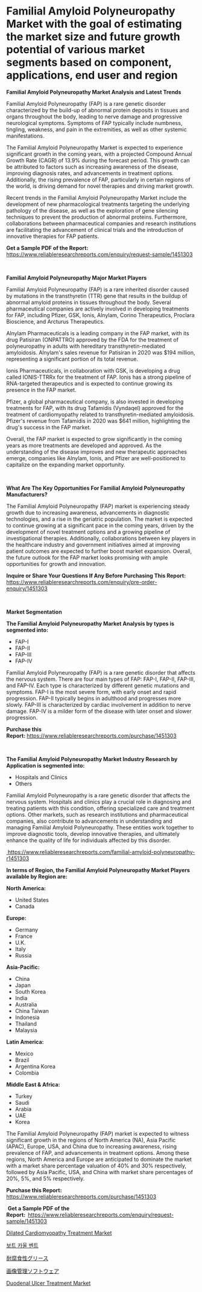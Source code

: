 <p><h1>Familial Amyloid Polyneuropathy Market with the goal of estimating the market size and future growth potential of various market segments based on component, applications, end user and region</h1></p><p><strong>Familial Amyloid Polyneuropathy Market Analysis and Latest Trends</strong></p>
<p><p>Familial Amyloid Polyneuropathy (FAP) is a rare genetic disorder characterized by the build-up of abnormal protein deposits in tissues and organs throughout the body, leading to nerve damage and progressive neurological symptoms. Symptoms of FAP typically include numbness, tingling, weakness, and pain in the extremities, as well as other systemic manifestations.</p><p>The Familial Amyloid Polyneuropathy Market is expected to experience significant growth in the coming years, with a projected Compound Annual Growth Rate (CAGR) of 13.9% during the forecast period. This growth can be attributed to factors such as increasing awareness of the disease, improving diagnosis rates, and advancements in treatment options. Additionally, the rising prevalence of FAP, particularly in certain regions of the world, is driving demand for novel therapies and driving market growth.</p><p>Recent trends in the Familial Amyloid Polyneuropathy Market include the development of new pharmacological treatments targeting the underlying pathology of the disease, as well as the exploration of gene silencing techniques to prevent the production of abnormal proteins. Furthermore, collaborations between pharmaceutical companies and research institutions are facilitating the advancement of clinical trials and the introduction of innovative therapies for FAP patients.</p></p>
<p><strong>Get a Sample PDF of the Report:&nbsp;</strong> <a href="https://www.reliableresearchreports.com/enquiry/request-sample/1451303">https://www.reliableresearchreports.com/enquiry/request-sample/1451303</a></p>
<p>&nbsp;</p>
<p><strong>Familial Amyloid Polyneuropathy Major Market Players</strong></p>
<p><p>Familial Amyloid Polyneuropathy (FAP) is a rare inherited disorder caused by mutations in the transthyretin (TTR) gene that results in the buildup of abnormal amyloid proteins in tissues throughout the body. Several pharmaceutical companies are actively involved in developing treatments for FAP, including Pfizer, GSK, Ionis, Alnylam, Corino Therapeutics, Proclara Bioscience, and Arcturus Therapeutics.</p><p>Alnylam Pharmaceuticals is a leading company in the FAP market, with its drug Patisiran (ONPATTRO) approved by the FDA for the treatment of polyneuropathy in adults with hereditary transthyretin-mediated amyloidosis. Alnylam's sales revenue for Patisiran in 2020 was $194 million, representing a significant portion of its total revenue.</p><p>Ionis Pharmaceuticals, in collaboration with GSK, is developing a drug called IONIS-TTRRx for the treatment of FAP. Ionis has a strong pipeline of RNA-targeted therapeutics and is expected to continue growing its presence in the FAP market.</p><p>Pfizer, a global pharmaceutical company, is also invested in developing treatments for FAP, with its drug Tafamidis (Vyndaqel) approved for the treatment of cardiomyopathy related to transthyretin-mediated amyloidosis. Pfizer's revenue from Tafamidis in 2020 was $641 million, highlighting the drug's success in the FAP market.</p><p>Overall, the FAP market is expected to grow significantly in the coming years as more treatments are developed and approved. As the understanding of the disease improves and new therapeutic approaches emerge, companies like Alnylam, Ionis, and Pfizer are well-positioned to capitalize on the expanding market opportunity.</p></p>
<p>&nbsp;</p>
<p><strong>What Are The Key Opportunities For Familial Amyloid Polyneuropathy Manufacturers?</strong></p>
<p><p>The Familial Amyloid Polyneuropathy (FAP) market is experiencing steady growth due to increasing awareness, advancements in diagnostic technologies, and a rise in the geriatric population. The market is expected to continue growing at a significant pace in the coming years, driven by the development of novel treatment options and a growing pipeline of investigational therapies. Additionally, collaborations between key players in the healthcare industry and government initiatives aimed at improving patient outcomes are expected to further boost market expansion. Overall, the future outlook for the FAP market looks promising with ample opportunities for growth and innovation.</p></p>
<p><strong>Inquire or Share Your Questions If Any Before Purchasing This Report:</strong> <a href="https://www.reliableresearchreports.com/enquiry/pre-order-enquiry/1451303">https://www.reliableresearchreports.com/enquiry/pre-order-enquiry/1451303</a></p>
<p>&nbsp;</p>
<p><strong>Market Segmentation</strong></p>
<p><strong>The Familial Amyloid Polyneuropathy Market Analysis by types is segmented into:</strong></p>
<p><ul><li>FAP-I</li><li>FAP-II</li><li>FAP-III</li><li>FAP-IV</li></ul></p>
<p><p>Familial Amyloid Polyneuropathy (FAP) is a rare genetic disorder that affects the nervous system. There are four main types of FAP: FAP-I, FAP-II, FAP-III, and FAP-IV. Each type is characterized by different genetic mutations and symptoms. FAP-I is the most severe form, with early onset and rapid progression. FAP-II typically begins in adulthood and progresses more slowly. FAP-III is characterized by cardiac involvement in addition to nerve damage. FAP-IV is a milder form of the disease with later onset and slower progression.</p></p>
<p><strong>Purchase this Report:&nbsp;</strong><a href="https://www.reliableresearchreports.com/purchase/1451303">https://www.reliableresearchreports.com/purchase/1451303</a></p>
<p>&nbsp;</p>
<p><strong>The Familial Amyloid Polyneuropathy Market Industry Research by Application is segmented into:</strong></p>
<p><ul><li>Hospitals and Clinics</li><li>Others</li></ul></p>
<p><p>Familial Amyloid Polyneuropathy is a rare genetic disorder that affects the nervous system. Hospitals and clinics play a crucial role in diagnosing and treating patients with this condition, offering specialized care and treatment options. Other markets, such as research institutions and pharmaceutical companies, also contribute to advancements in understanding and managing Familial Amyloid Polyneuropathy. These entities work together to improve diagnostic tools, develop innovative therapies, and ultimately enhance the quality of life for individuals affected by this disorder.</p></p>
<p><a href="https://www.reliableresearchreports.com/familial-amyloid-polyneuropathy-r1451303">&nbsp;https://www.reliableresearchreports.com/familial-amyloid-polyneuropathy-r1451303</a></p>
<p><strong>In terms of Region, the Familial Amyloid Polyneuropathy Market Players available by Region are:</strong></p>
<p>
    <p> <strong> North America: </strong>
        <ul>
            <li>United States</li>
            <li>Canada</li>
        </ul>
        </p> 
    <p> <strong> Europe: </strong>
        <ul>
            <li>Germany</li>
            <li>France</li>
            <li>U.K.</li>
            <li>Italy</li>
            <li>Russia</li>
        </ul>
        </p> 
    <p> <strong> Asia-Pacific: </strong>
        <ul>
            <li>China</li>
            <li>Japan</li>
            <li>South Korea</li>
            <li>India</li>
            <li>Australia</li>
            <li>China Taiwan</li>
            <li>Indonesia</li>
            <li>Thailand</li>
            <li>Malaysia</li>
        </ul>
        </p> 
    <p> <strong> Latin America: </strong>
        <ul>
            <li>Mexico</li>
            <li>Brazil</li>
            <li>Argentina Korea</li>
            <li>Colombia</li>
        </ul>
        </p> 
    <p> <strong> Middle East & Africa: </strong>
        <ul>
            <li>Turkey</li>
            <li>Saudi</li>
            <li>Arabia</li>
            <li>UAE</li>
            <li>Korea</li>
        </ul>
    </p>
    </p>
<p><p>The Familial Amyloid Polyneuropathy (FAP) market is expected to witness significant growth in the regions of North America (NA), Asia Pacific (APAC), Europe, USA, and China due to increasing awareness, rising prevalence of FAP, and advancements in treatment options. Among these regions, North America and Europe are anticipated to dominate the market with a market share percentage valuation of 40% and 30% respectively, followed by Asia Pacific, USA, and China with market share percentages of 20%, 5%, and 5% respectively.</p></p>
<p><strong>Purchase this Report: </strong><a href="https://www.reliableresearchreports.com/purchase/1451303">https://www.reliableresearchreports.com/purchase/1451303</a></p>
<p>&nbsp;<strong>Get a Sample PDF of the Report:&nbsp;&nbsp;</strong><a href="https://www.reliableresearchreports.com/enquiry/request-sample/1451303">https://www.reliableresearchreports.com/enquiry/request-sample/1451303</a></p>
<p><strong></strong></p>
<p><p><a href="https://github.com/Glendatilghmankmgz0rbhwpy/Market-Research-Report-List-2/blob/main/dilated-cardiomyopathy-treatment-market.md">Dilated Cardiomyopathy Treatment Market</a></p><p><a href="https://github.com/fernandotryO5lson96765/Market-Research-Report-List-1/blob/main/830407842570.md">보트 카울 벤트</a></p><p><a href="https://github.com/RudySimonis2023/Market-Research-Report-List-1/blob/main/571421846701.md">耐腐食性グリース</a></p><p><a href="https://github.com/mm14022023/Market-Research-Report-List-1/blob/main/781726146700.md">画像管理ソフトウェア</a></p><p><a href="https://github.com/DeonteStanton2023/Market-Research-Report-List-1/blob/main/duodenal-ulcer-treatment-market.md">Duodenal Ulcer Treatment Market</a></p></p>